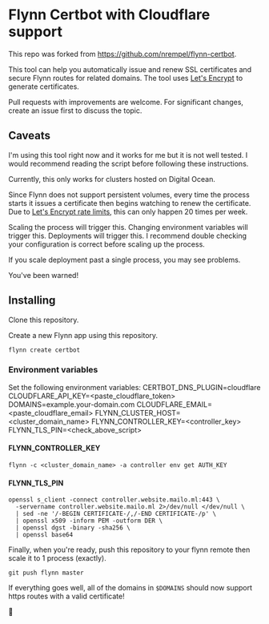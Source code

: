 # Flynn Certbot with Cloudflare support
This repo was forked from https://github.com/nrempel/flynn-certbot.

This tool can help you automatically issue and renew SSL certificates and secure Flynn routes for related domains. The tool uses [Let's Encrypt](https://letsencrypt.org) to generate certificates.

Pull requests with improvements are welcome. For significant changes, create an issue first to discuss the topic.

## Caveats

I'm using this tool right now and it works for me but it is not well tested. I would recommend reading the script before following these instructions.

Currently, this only works for clusters hosted on Digital Ocean.

Since Flynn does not support persistent volumes, every time the process starts it issues a certificate then begins watching to renew the certificate. Due to [Let's Encrypt rate limits](https://letsencrypt.org/docs/rate-limits/), this can only happen 20 times per week.

Scaling the process will trigger this. Changing environment variables will trigger this. Deployments will trigger this. I recommend double checking your configuration is correct before scaling up the process.

If you scale deployment past a single process, you may see problems.

You've been warned!

## Installing

Clone this repository.

Create a new Flynn app using this repository.

`flynn create certbot`

### Environment variables
Set the following environment variables:
CERTBOT_DNS_PLUGIN=cloudflare
CLOUDFLARE_API_KEY=<paste_cloudflare_token>
DOMAINS=example.your-domain.com
CLOUDFLARE_EMAIL=<paste_cloudflare_email>
FLYNN_CLUSTER_HOST=<cluster_domain_name>
FLYNN_CONTROLLER_KEY=<controller_key>
FLYNN_TLS_PIN=<check_above_script>


#### FLYNN_CONTROLLER_KEY
```
flynn -c <cluster_domain_name> -a controller env get AUTH_KEY
```

#### FLYNN_TLS_PIN
```
openssl s_client -connect controller.website.mailo.ml:443 \
  -servername controller.website.mailo.ml 2>/dev/null </dev/null \
  | sed -ne '/-BEGIN CERTIFICATE-/,/-END CERTIFICATE-/p' \
  | openssl x509 -inform PEM -outform DER \
  | openssl dgst -binary -sha256 \
  | openssl base64
```



Finally, when you're ready, push this repository to your flynn remote then scale it to 1 process (exactly).
```
git push flynn master
```
If everything goes well, all of the domains in `$DOMAINS` should now support https routes with a valid certificate!

🍻

